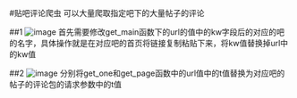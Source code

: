 #贴吧评论爬虫
可以大量爬取指定吧下的大量帖子的评论

##1
![image](https://github.com/user-attachments/assets/41186ff1-7708-4eb7-a9ca-123497a4f8b3)
首先需要修改get_main函数下的url的值中的kw字段后的对应的吧的名字，具体操作就是在对应吧的首页将链接复制粘贴下来，将kw值替换掉url中的kw值

##2
![image](https://github.com/user-attachments/assets/052e9a32-6f58-407d-84d8-2a5e422e023d)
分别将get_one和get_page函数中的url值中的t值替换为对应吧的帖子的评论包的请求参数中的t值

